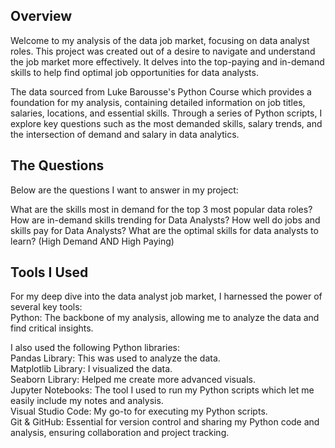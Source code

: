 Overview
--------
Welcome to my analysis of the data job market, focusing on data analyst roles. This project was created out of a desire to navigate and understand the job market more effectively. It delves into the top-paying and in-demand skills to help find optimal job opportunities for data analysts.

The data sourced from Luke Barousse's Python Course which provides a foundation for my analysis, containing detailed information on job titles, salaries, locations, and essential skills. Through a series of Python scripts, I explore key questions such as the most demanded skills, salary trends, and the intersection of demand and salary in data analytics.

The Questions
-------------
Below are the questions I want to answer in my project:

What are the skills most in demand for the top 3 most popular data roles?
How are in-demand skills trending for Data Analysts?
How well do jobs and skills pay for Data Analysts?
What are the optimal skills for data analysts to learn? (High Demand AND High Paying)

Tools I Used
------------
For my deep dive into the data analyst job market, I harnessed the power of several key tools:<br>
Python: The backbone of my analysis, allowing me to analyze the data and find critical insights.

I also used the following Python libraries: <br>
Pandas Library: This was used to analyze the data. <br>
Matplotlib Library: I visualized the data. <br>
Seaborn Library: Helped me create more advanced visuals. <br>
Jupyter Notebooks: The tool I used to run my Python scripts which let me easily include my notes and analysis. <br>
Visual Studio Code: My go-to for executing my Python scripts. <br>
Git & GitHub: Essential for version control and sharing my Python code and analysis, ensuring collaboration and project tracking.
